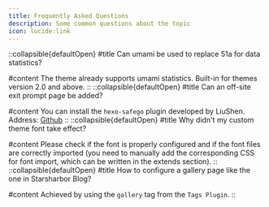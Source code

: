 ```yaml
---
title: Frequently Asked Questions
description: Some common questions about the topic
icon: lucide:link
---
```


::collapsible{defaultOpen}
#title
Can umami be used to replace 51a for data statistics?

#content
The theme already supports umami statistics. Built-in for themes version 2.0 and above.
::
::collapsible{defaultOpen}
#title
Can an off-site exit prompt page be added?

#content
You can install the `hexo-safego` plugin developed by LiuShen. Address: [Github](https://github.com/willow-god/hexo-safego)
::
::collapsible{defaultOpen}
#title
Why didn't my custom theme font take effect?
  
#content
Please check if the font is properly configured and if the font files are correctly imported (you need to manually add the corresponding CSS for font import, which can be written in the extends section).
::
::collapsible{defaultOpen}
#title
How to configure a gallery page like the one in Starsharbor Blog?
  
#content
Achieved by using the `gallery` tag from the `Tags Plugin`.
::